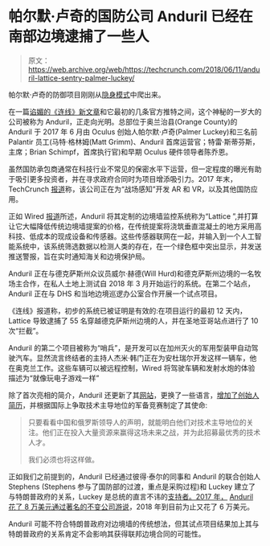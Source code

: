 # 帕尔默·卢奇的国防公司 Anduril 已经在南部边境逮捕了一些人

> 原文：<https://web.archive.org/web/https://techcrunch.com/2018/06/11/anduril-lattice-sentry-palmer-luckey/>

帕尔默·卢奇的防御项目刚刚从[隐身模式](https://web.archive.org/web/20230326150711/https://techcrunch.com/2017/10/19/anduril-trae-stephens-battlefield-vr-ar/)中爬出来。

在一篇[谄媚的《连线》新文章](https://web.archive.org/web/20230326150711/https://www.wired.com/story/palmer-luckey-anduril-border-wall/)和它最初的几条官方推特之间，这个神秘的一岁大的公司被称为 Anduril，正走向光明。总部位于奥兰治县(Orange County)的 Anduril 于 2017 年 6 月由 Oculus 创始人帕尔默·卢奇(Palmer Luckey)和三名前 Palantir 员工(马特·格林姆(Matt Grimm)、Anduril 首席运营官；特雷·斯蒂芬斯，主席；Brian Schimpf，首席执行官)和早期 Oculus 硬件领导者陈乔恩。

虽然国防承包商通常在科技行业不常见的保密水平下运营，但一定程度的曝光有助于吸引更多投资者，并在寻求政府合同时为项目增添吸引力。2017 年末，TechCrunch [报道](https://web.archive.org/web/20230326150711/https://techcrunch.com/2017/10/19/anduril-trae-stephens-battlefield-vr-ar/)称，该公司正在为“战场感知”开发 AR 和 VR，以及其他国防应用。

正如 Wired [报道](https://web.archive.org/web/20230326150711/https://www.wired.com/story/palmer-luckey-anduril-border-wall/)所述，Anduril 将其定制的边境墙监控系统称为“Lattice ”,并打算让它大幅降低传统边境墙提案的价格，在传统提案将浇筑垂直混凝土的地方采用高科技、低成本的现成设备和传感器。这些传感器联网在一起，并输入到一个人工智能系统中，该系统筛选数据以检测人类的存在，在一个绿色框中突出显示，并发送推送警报，旨在实时通知海关和边境保护局。

Anduril 正在与德克萨斯州众议员威尔·赫德(Will Hurd)和德克萨斯州边境的一名牧场主合作，在私人土地上测试自 2018 年 3 月开始运行的系统。在第二个站点，Anduril 正在与 DHS 和当地边境巡逻办公室合作开展一个试点项目。

《连线》报道称，初步的系统已被证明是有效的:在项目运行的最初 12 天内，Lattice 导致逮捕了 55 名穿越德克萨斯州边境的人，并在圣地亚哥站点进行了 10 次“拦截”。

Anduril 的第二个项目被称为“哨兵”，是开发可以在加州灭火的军用型装甲自动驾驶汽车。显然流言终结者的主持人杰米·韩门正在为安杜瑞尔开发这样一辆车，他在奥克兰工作。这些车辆可以被远程控制，Wired 将驾驶车辆和发射水炮的体验描述为“就像玩电子游戏一样”

除了首次亮相的简介，Anduril 还更新了其[网站](https://web.archive.org/web/20230326150711/https://www.anduril.com/)，更换了一些语言，[增加了创始人简历](https://web.archive.org/web/20230326150711/https://www.anduril.com/founders/)，并根据国际上争取技术主导地位的军备竞赛制定了其使命:

> 只要看看中国和俄罗斯领导人的声明，就能明白他们对技术主导地位的关注。他们正在投入大量资源来赢得这场未来之战，并为此招募最优秀的技术人才。
> 
> 我们必须也将这样做。

正如我们之前提到的，Anduril 已经通过彼得·泰尔的同事和 Anduril 的联合创始人 Stephens (Stephens 参与了国防部的过渡，重点是采购过程)和 Luckey 建立了与特朗普政府的关系，Luckey 是总统的直言不讳的[支持者。2017 年，](https://web.archive.org/web/20230326150711/https://techcrunch.com/2017/04/19/oculus-co-founder-palmer-luckey-donated-100000-to-trumps-inauguration/) [Anduril 花了 8 万美元通过著名的不变公司游说](https://web.archive.org/web/20230326150711/https://www.opensecrets.org/lobby/clientlbs.php?id=F216416&year=2018)，2018 年到目前为止又花了 6 万美元。

Anduril 可能不符合特朗普政府对边境墙的传统想法，但其试点项目结果加上其与特朗普政府的关系肯定不会影响其获得联邦边境合同的可能性。